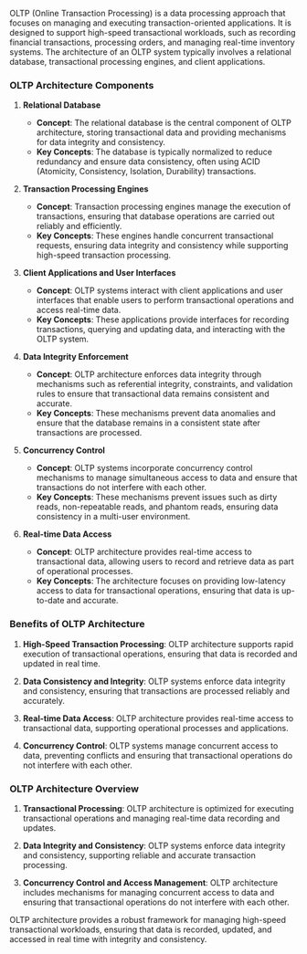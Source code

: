 OLTP (Online Transaction Processing) is a data processing approach that focuses on managing and executing transaction-oriented applications. It is designed to support high-speed transactional workloads, such as recording financial transactions, processing orders, and managing real-time inventory systems. The architecture of an OLTP system typically involves a relational database, transactional processing engines, and client applications.

### OLTP Architecture Components

1. **Relational Database**
   - **Concept**: The relational database is the central component of OLTP architecture, storing transactional data and providing mechanisms for data integrity and consistency.
   - **Key Concepts**: The database is typically normalized to reduce redundancy and ensure data consistency, often using ACID (Atomicity, Consistency, Isolation, Durability) transactions.

2. **Transaction Processing Engines**
   - **Concept**: Transaction processing engines manage the execution of transactions, ensuring that database operations are carried out reliably and efficiently.
   - **Key Concepts**: These engines handle concurrent transactional requests, ensuring data integrity and consistency while supporting high-speed transaction processing.

3. **Client Applications and User Interfaces**
   - **Concept**: OLTP systems interact with client applications and user interfaces that enable users to perform transactional operations and access real-time data.
   - **Key Concepts**: These applications provide interfaces for recording transactions, querying and updating data, and interacting with the OLTP system.

4. **Data Integrity Enforcement**
   - **Concept**: OLTP architecture enforces data integrity through mechanisms such as referential integrity, constraints, and validation rules to ensure that transactional data remains consistent and accurate.
   - **Key Concepts**: These mechanisms prevent data anomalies and ensure that the database remains in a consistent state after transactions are processed.

5. **Concurrency Control**
   - **Concept**: OLTP systems incorporate concurrency control mechanisms to manage simultaneous access to data and ensure that transactions do not interfere with each other.
   - **Key Concepts**: These mechanisms prevent issues such as dirty reads, non-repeatable reads, and phantom reads, ensuring data consistency in a multi-user environment.

6. **Real-time Data Access**
   - **Concept**: OLTP architecture provides real-time access to transactional data, allowing users to record and retrieve data as part of operational processes.
   - **Key Concepts**: The architecture focuses on providing low-latency access to data for transactional operations, ensuring that data is up-to-date and accurate.

### Benefits of OLTP Architecture

1. **High-Speed Transaction Processing**: OLTP architecture supports rapid execution of transactional operations, ensuring that data is recorded and updated in real time.

2. **Data Consistency and Integrity**: OLTP systems enforce data integrity and consistency, ensuring that transactions are processed reliably and accurately.

3. **Real-time Data Access**: OLTP architecture provides real-time access to transactional data, supporting operational processes and applications.

4. **Concurrency Control**: OLTP systems manage concurrent access to data, preventing conflicts and ensuring that transactional operations do not interfere with each other.

### OLTP Architecture Overview

1. **Transactional Processing**: OLTP architecture is optimized for executing transactional operations and managing real-time data recording and updates.

2. **Data Integrity and Consistency**: OLTP systems enforce data integrity and consistency, supporting reliable and accurate transaction processing.

3. **Concurrency Control and Access Management**: OLTP architecture includes mechanisms for managing concurrent access to data and ensuring that transactional operations do not interfere with each other.

OLTP architecture provides a robust framework for managing high-speed transactional workloads, ensuring that data is recorded, updated, and accessed in real time with integrity and consistency.